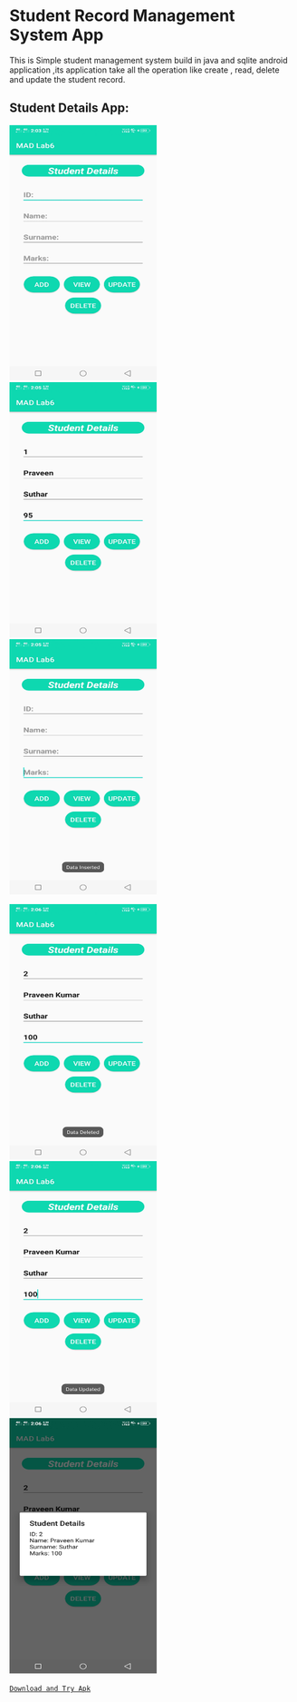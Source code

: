 # Student Record Management System App
This is Simple student management system build in java and sqlite android application ,its application take all the operation like create , read, delete and update the student record.


## Student Details App:

<p float="left">
 <img src="https://github.com/PRAVEEN7230/Students_Record_Management/blob/main/demo/preview6.jpeg" width="260" height="450" />
<img src="https://github.com/PRAVEEN7230/Students_Record_Management/blob/main/demo/preview1.jpeg" width="260" height="450" />
<img src="https://github.com/PRAVEEN7230/Students_Record_Management/blob/main/demo/preview2.jpeg" width="260" height="450" />
</p>

<p float="left">
 <img src="https://github.com/PRAVEEN7230/Students_Record_Management/blob/main/demo/preview3.jpeg" width="260" height="450" />
<img src="https://github.com/PRAVEEN7230/Students_Record_Management/blob/main/demo/preview4.jpeg" width="260" height="450" />
<img src="https://github.com/PRAVEEN7230/Students_Record_Management/blob/main/demo/preview5.jpeg" width="260" height="450" />
</p>

<a href='https://github.com/PRAVEEN7230/Students_Record_Management/raw/main/app/release/app-release.apk'>`Download and Try Apk`</a>
